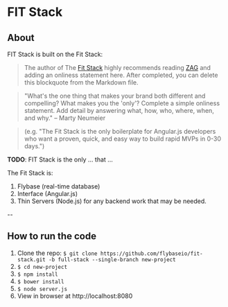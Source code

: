 # FIT Stack

## About

FIT Stack is built on the Fit Stack:

> The author of The [Fit Stack](http://mvpin30.com) highly recommends
reading [ZAG](http://goo.gl/DPmCWa) and adding an onliness statement here.
After completed, you can delete this blockquote from the Markdown file.

> "What's the one thing that makes your brand both different and compelling?
What makes you the 'only'?  Complete a simple onliness statement.
Add detail by answering what, how, who, where, when, and why."
&ndash; Marty Neumeier

> (e.g. "The Fit Stack is the only boilerplate for Angular.js developers who want
a proven, quick, and easy way to build rapid MVPs in 0-30 days.")

**TODO**: FIT Stack is the only &hellip; that &hellip;

The Fit Stack is:

1. Flybase (real-time database)
2. Interface (Angular.js)
3. Thin Servers (Node.js) for any backend work that may be needed.

--

## How to run the code

1. Clone the repo: `$ git clone https://github.com/flybaseio/fit-stack.git -b full-stack --single-branch new-project` 
2. `$ cd new-project`
3. `$ npm install`
4. `$ bower install`
4. `$ node server.js`
5. View in browser at http://localhost:8080
